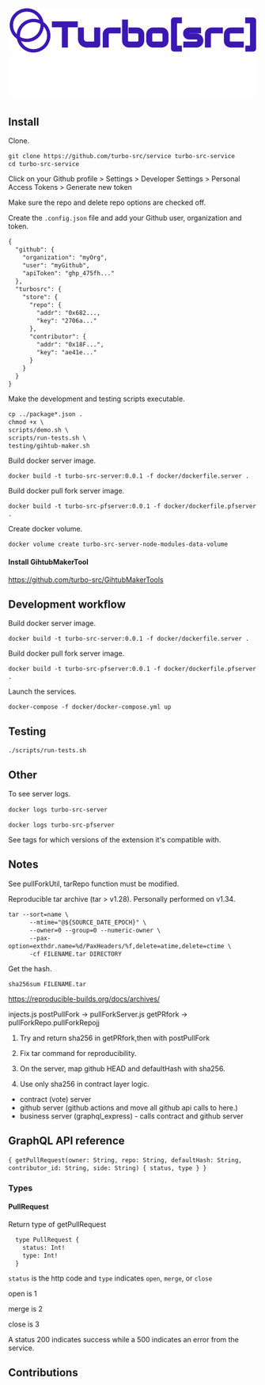 <p align="center">
  <a href="https://nixos.org#gh-light-mode-only">
    <img src="images/turbosrc-light-big.png" width="500px" alt="TurboSrc logo"/>
  </a>
  <a href="https://nixos.org#gh-dark-mode-only">
    <img src="images/turbosrc-dark-big.png" width="500px" alt="TurboSrc logo"/>
  </a>
</p>

## Install

Clone.

```
git clone https://github.com/turbo-src/service turbo-src-service
cd turbo-src-service
```

Click on your Github profile > Settings > Developer Settings > Personal Access Tokens > Generate new token

Make sure the repo and delete repo options are checked off.

Create the `.config.json` file and add your Github user, organization and token.

```
{
  "github": {
    "organization": "myOrg",
    "user": "myGithub",
    "apiToken": "ghp_475fh..."
  },
  "turbosrc": {
    "store": {
      "repo": {
        "addr": "0x682...,
        "key": "2706a..."
      },
      "contributor": {
        "addr": "0x18F...",
        "key": "ae41e..."
      }
    }
  }
}
```

Make the development and testing scripts executable.

```
cp ../package*.json .
chmod +x \
scripts/demo.sh \
scripts/run-tests.sh \
testing/gihtub-maker.sh
```

Build docker server image.

```
docker build -t turbo-src-server:0.0.1 -f docker/dockerfile.server .
```

Build docker pull fork server image.

```
docker build -t turbo-src-pfserver:0.0.1 -f docker/dockerfile.pfserver .
```

Create docker volume.

```
docker volume create turbo-src-server-node-modules-data-volume
```

#### Install GihtubMakerTool

https://github.com/turbo-src/GihtubMakerTools

## Development workflow

Build docker server image.

```
docker build -t turbo-src-server:0.0.1 -f docker/dockerfile.server .
```

Build docker pull fork server image.

```
docker build -t turbo-src-pfserver:0.0.1 -f docker/dockerfile.pfserver .
```

Launch the services.

```
docker-compose -f docker/docker-compose.yml up
```



## Testing

```
./scripts/run-tests.sh
```

## Other

To see server logs.

`docker logs turbo-src-server`

`docker logs turbo-src-pfserver`

See tags for which versions of the extension it's compatible with.

## Notes

See pullForkUtil, tarRepo function must be modified.

Reproducible tar archive (tar > v1.28). Personally performed on v1.34.

```
tar --sort=name \
      --mtime="@${SOURCE_DATE_EPOCH}" \
      --owner=0 --group=0 --numeric-owner \
      --pax-option=exthdr.name=%d/PaxHeaders/%f,delete=atime,delete=ctime \
      -cf FILENAME.tar DIRECTORY
```

Get the hash.
```
sha256sum FILENAME.tar
```

https://reproducible-builds.org/docs/archives/


injects.js postPullFork -> pullForkServer.js getPRfork -> pullForkRepo.pullForkRepojj

1. Try and return sha256 in getPRfork,then with postPullFork

2. Fix tar command for reproducibility.

3. On the server, map github HEAD and defaultHash with sha256.

4. Use only sha256 in contract layer logic.

* contract (vote) server
* github server (github actions and move all github api calls to here.)
* business server (graphql_express) - calls contract and github server

## GraphQL API reference

```
{ getPullRequest(owner: String, repo: String, defaultHash: String, contributor_id: String, side: String) { status, type } }
```
### Types

#### PullRequest

Return type of getPullRequest

```
  type PullRequest {
    status: Int!
    type: Int!
  }
```
`status` is the http code and `type` indicates `open`, `merge`, or `close`

open is 1

merge is 2

close is 3

A status 200 indicates success while a 500 indicates an error from the service.

## Contributions
